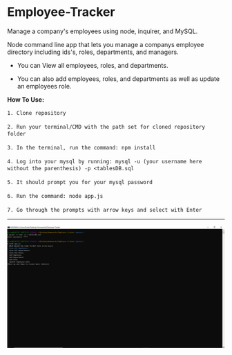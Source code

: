 # Employee-Tracker

Manage a company's employees using node, inquirer, and MySQL.

Node command line app that lets you manage a companys employee directory including ids's, roles, departments, and managers.

- You can View all employees, roles, and departments.

- You can also add employees, roles, and departments as well as update an employees role.


**How To Use:**

    1. Clone repository

    2. Run your terminal/CMD with the path set for cloned repository folder

    3. In the terminal, run the command: npm install

    4. Log into your mysql by running: mysql -u (your username here without the parenthesis) -p <tablesDB.sql

    5. It should prompt you for your mysql password

    6. Run the command: node app.js

    7. Go through the prompts with arrow keys and select with Enter


___________________________________________________________________________________________________________________________________


![Example profile](./example.png)
